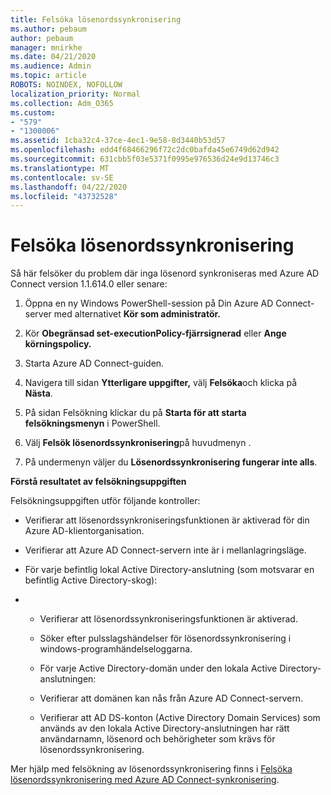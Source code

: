 ```yaml
---
title: Felsöka lösenordssynkronisering
ms.author: pebaum
author: pebaum
manager: mnirkhe
ms.date: 04/21/2020
ms.audience: Admin
ms.topic: article
ROBOTS: NOINDEX, NOFOLLOW
localization_priority: Normal
ms.collection: Adm_O365
ms.custom:
- "579"
- "1300006"
ms.assetid: 1cba32c4-37ce-4ec1-9e58-8d3440b53d57
ms.openlocfilehash: edd4f68466296f72c2dc0bafda45e6749d62d942
ms.sourcegitcommit: 631cbb5f03e5371f0995e976536d24e9d13746c3
ms.translationtype: MT
ms.contentlocale: sv-SE
ms.lasthandoff: 04/22/2020
ms.locfileid: "43732528"
---
```

# <a name="troubleshoot-password-synchronization"></a>Felsöka lösenordssynkronisering

Så här felsöker du problem där inga lösenord synkroniseras med Azure AD Connect version 1.1.614.0 eller senare:
  
1. Öppna en ny Windows PowerShell-session på Din Azure AD Connect-server med alternativet **Kör som administratör.**

2. Kör **Obegränsad set-executionPolicy-fjärrsignerad** eller **Ange körningspolicy.**

3. Starta Azure AD Connect-guiden.

4. Navigera till sidan **Ytterligare uppgifter,** välj **Felsöka**och klicka på **Nästa**.

5. På sidan Felsökning klickar du på **Starta för att starta felsökningsmenyn** i PowerShell.

6. Välj **Felsök lösenordssynkronisering**på huvudmenyn .

7. På undermenyn väljer du **Lösenordssynkronisering fungerar inte alls**.

**Förstå resultatet av felsökningsuppgiften**
  
Felsökningsuppgiften utför följande kontroller:
  
- Verifierar att lösenordssynkroniseringsfunktionen är aktiverad för din Azure AD-klientorganisation.

- Verifierar att Azure AD Connect-servern inte är i mellanlagringsläge.

- För varje befintlig lokal Active Directory-anslutning (som motsvarar en befintlig Active Directory-skog):

- 
  - Verifierar att lösenordssynkroniseringsfunktionen är aktiverad.

  - Söker efter pulsslagshändelser för lösenordssynkronisering i windows-programhändelseloggarna.

  - För varje Active Directory-domän under den lokala Active Directory-anslutningen:

  - Verifierar att domänen kan nås från Azure AD Connect-servern.

  - Verifierar att AD DS-konton (Active Directory Domain Services) som används av den lokala Active Directory-anslutningen har rätt användarnamn, lösenord och behörigheter som krävs för lösenordssynkronisering.

Mer hjälp med felsökning av lösenordssynkronisering finns i [Felsöka lösenordssynkronisering med Azure AD Connect-synkronisering](https://docs.microsoft.com/azure/active-directory/connect/active-directory-aadconnectsync-troubleshoot-password-synchronization).
  